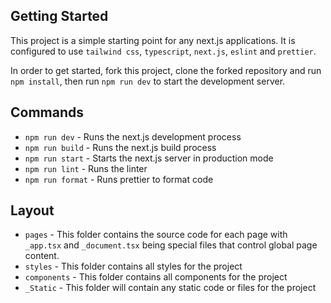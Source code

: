 ## Getting Started

This project is a simple starting point for any next.js applications. It is configured to use `tailwind css`, `typescript`, `next.js`, `eslint` and `prettier`.

In order to get started, fork this project, clone the forked repository and run `npm install`, then run `npm run dev` to start the development server.

## Commands

- `npm run dev` - Runs the next.js development process
- `npm run build` - Runs the next.js build process
- `npm run start` - Starts the next.js server in production mode
- `npm run lint` - Runs the linter
- `npm run format` - Runs prettier to format code

## Layout
* `pages` - This folder contains the source code for each page with `_app.tsx` and `_document.tsx` being special files that control global page content.
* `styles` - This folder contains all styles for the project
* `components` - This folder contains all components for the project
* `_Static` - This folder will contain any static code or files for the project